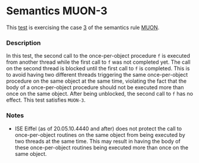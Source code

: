 # Semantics MUON-3

This [test](.) is exercising the case [3](../Readme.md) of the semantics rule [MUON](../../muon/Readme.md).

### Description

In this test, the second call to the once-per-object procedure `f` is executed from another thread while the first call to `f` was not completed yet. The call on the second thread is blocked until the first call to `f` is completed. This is to avoid having two different threads triggering the same once-per-object procedure on the same object at the same time, violating the fact that the body of a once-per-object procedure should not be executed more than once on the same object. After being unblocked, the second call to `f` has no effect. This test satisfies `MUON-3`.

### Notes

* ISE Eiffel (as of 20.05.10.4440 and after) does not protect the call to once-per-object routines on the same object from being executed by two threads at the same time. This may result in having the  body of these once-per-object routines being executed more than once on the same object.

